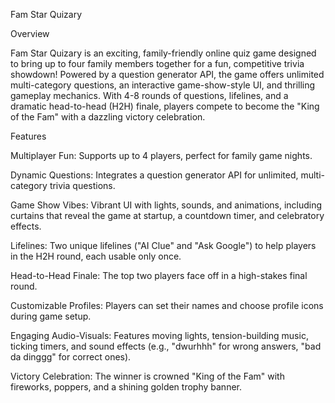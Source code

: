 Fam Star Quizary

Overview

Fam Star Quizary is an exciting, family-friendly online quiz game designed to bring up to four family members together for a fun, competitive trivia showdown! Powered by a question generator API, the game offers unlimited multi-category questions, an interactive game-show-style UI, and thrilling gameplay mechanics. With 4-8 rounds of questions, lifelines, and a dramatic head-to-head (H2H) finale, players compete to become the "King of the Fam" with a dazzling victory celebration.

Features





Multiplayer Fun: Supports up to 4 players, perfect for family game nights.



Dynamic Questions: Integrates a question generator API for unlimited, multi-category trivia questions.



Game Show Vibes: Vibrant UI with lights, sounds, and animations, including curtains that reveal the game at startup, a countdown timer, and celebratory effects.



Lifelines: Two unique lifelines ("AI Clue" and "Ask Google") to help players in the H2H round, each usable only once.



Head-to-Head Finale: The top two players face off in a high-stakes final round.



Customizable Profiles: Players can set their names and choose profile icons during game setup.



Engaging Audio-Visuals: Features moving lights, tension-building music, ticking timers, and sound effects (e.g., "dwurhhh" for wrong answers, "bad da dinggg" for correct ones).



Victory Celebration: The winner is crowned "King of the Fam" with fireworks, poppers, and a shining golden trophy banner.